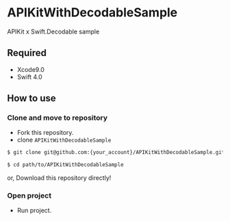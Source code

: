 # APIKitWithDecodableSample
APIKit x Swift.Decodable sample

## Required 
- Xcode9.0
- Swift 4.0

## How to use

### Clone and move to repository

- Fork this repository.
- clone `APIKitWithDecodableSample `

```bash
$ git clone git@github.com:{your_account}/APIKitWithDecodableSample.git

$ cd path/to/APIKitWithDecodableSample
```

or, Download this repository directly!

### Open project
- Run project.
